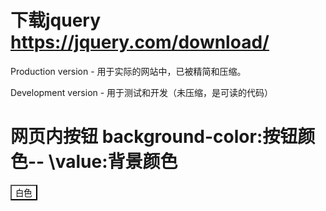 # 下载jquery https://jquery.com/download/
Production version - 用于实际的网站中，已被精简和压缩。

Development version - 用于测试和开发（未压缩，是可读的代码）
# 网页内按钮  background-color:按钮颜色-- \value:背景颜色
<button style="background-color:White" value="White">白色</button>
